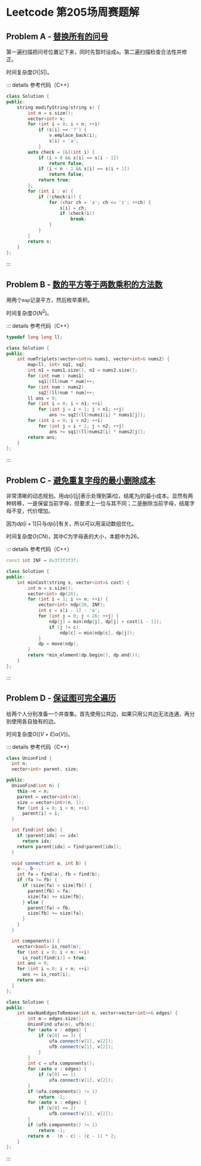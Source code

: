 # Leetcode 第205场周赛题解

## Problem A - [替换所有的问号](https://leetcode-cn.com/problems/replace-all-s-to-avoid-consecutive-repeating-characters/)

第一遍扫描把问号位置记下来，同时先暂时设成`a`。第二遍扫描检查合法性并修正。

时间复杂度$O(|S|)$。

::: details 参考代码（C++）

```cpp
class Solution {
public:
    string modifyString(string s) {
        int n = s.size();
        vector<int> v;
        for (int i = 0; i < n; ++i)
            if (s[i] == '?') {
                v.emplace_back(i);
                s[i] = 'a';
            }
        auto check = [&](int i) {
            if (i > 0 && s[i] == s[i - 1])
                return false;
            if (i < n - 1 && s[i] == s[i + 1])
                return false;
            return true;
        };
        for (int i : v) {
            if (!check(i)) {
                for (char ch = 'a'; ch <= 'z'; ++ch) {
                    s[i] = ch;
                    if (check(i))
                        break;
                }
            }
        }
        return s;
    }
};
```

:::

## Problem B - [数的平方等于两数乘积的方法数](https://leetcode-cn.com/problems/number-of-ways-where-square-of-number-is-equal-to-product-of-two-numbers/)

用两个`map`记录平方，然后枚举乘积。

时间复杂度$O(N^2)$。

::: details 参考代码（C++）

```cpp
typedef long long ll;

class Solution {
public:
    int numTriplets(vector<int>& nums1, vector<int>& nums2) {
        map<ll, int> sq1, sq2;
        int n1 = nums1.size(), n2 = nums2.size();
        for (int num : nums1) 
            sq1[(ll)num * num]++;
        for (int num : nums2)
            sq2[(ll)num * num]++;
        ll ans = 0;
        for (int i = 0; i < n1; ++i)
            for (int j = i + 1; j < n1; ++j)
                ans += sq2[(ll)nums1[i] * nums1[j]];
        for (int i = 0; i < n2; ++i)
            for (int j = i + 1; j < n2; ++j)
                ans += sq1[(ll)nums2[i] * nums2[j]];
        return ans;
    }
};
```

:::

## Problem C - [避免重复字母的最小删除成本](https://leetcode-cn.com/problems/minimum-deletion-cost-to-avoid-repeating-letters/)

非常清晰的动态规划。用$dp[i][j]$表示处理到第$i$位，结尾为$j$的最小成本。显然有两种转移，一是保留当前字母，但要求上一位与其不同；二是删除当前字母，结尾字母不变，代价增加。

因为$dp[i+1]$只与$dp[i]$有关，所以可以用滚动数组优化。

时间复杂度$O(CN)$，其中$C$为字母表的大小，本题中为$26$。

::: details 参考代码（C++）

```cpp
const int INF = 0x3f3f3f3f;

class Solution {
public:
    int minCost(string s, vector<int>& cost) {
        int n = s.size();
        vector<int> dp(26);
        for (int i = 1; i <= n; ++i) {
            vector<int> ndp(26, INF);
            int c = s[i - 1] - 'a';
            for (int j = 0; j < 26; ++j) {
                ndp[j] = min(ndp[j], dp[j] + cost[i - 1]);
                if (j != c)
                    ndp[c] = min(ndp[c], dp[j]);
            }
            dp = move(ndp);
        }
        return *min_element(dp.begin(), dp.end());
    }
};
```

:::

## Problem D - [保证图可完全遍历](https://leetcode-cn.com/problems/remove-max-number-of-edges-to-keep-graph-fully-traversable/)

给两个人分别准备一个并查集。首先使用公共边，如果只用公共边无法连通，再分别使用各自独有的边。

时间复杂度$O((V+E)\alpha(V))$。

::: details 参考代码（C++）

```cpp
class UnionFind {
  int n;
  vector<int> parent, size;

public:
  UnionFind(int n) {
    this->n = n;
    parent = vector<int>(n);
    size = vector<int>(n, 1);
    for (int i = 0; i < n; ++i)
      parent[i] = i;
  }

  int find(int idx) {
    if (parent[idx] == idx)
      return idx;
    return parent[idx] = find(parent[idx]);
  }

  void connect(int a, int b) {
    a--, b--;
    int fa = find(a), fb = find(b);
    if (fa != fb) {
      if (size[fa] > size[fb]) {
        parent[fb] = fa;
        size[fa] += size[fb];
      } else {
        parent[fa] = fb;
        size[fb] += size[fa];
      }
    }
  }

  int components() {
    vector<bool> is_root(n);
    for (int i = 0; i < n; ++i)
      is_root[find(i)] = true;
    int ans = 0;
    for (int i = 0; i < n; ++i)
      ans += is_root[i];
    return ans;
  }
};

class Solution {
public:
    int maxNumEdgesToRemove(int n, vector<vector<int>>& edges) {
        int m = edges.size();
        UnionFind ufa(n), ufb(n);
        for (auto v : edges) {
            if (v[0] == 3) {
                ufa.connect(v[1], v[2]);
                ufb.connect(v[1], v[2]);
            }
        }
        int c = ufa.components();
        for (auto v : edges) {
            if (v[0] == 1) 
                ufa.connect(v[1], v[2]);
        }
        if (ufa.components() != 1)
            return -1;
        for (auto v : edges) {
            if (v[0] == 2)
                ufb.connect(v[1], v[2]);
        }
        if (ufb.components() != 1)
            return -1;
        return m - (n - c) - (c - 1) * 2;
    }
};
```

:::

<Utterances />
